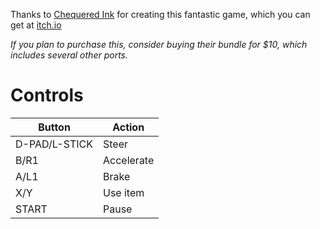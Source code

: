 Thanks to [Chequered Ink](https://ci.itch.io) for creating this fantastic game, which you can get at [itch.io](https://ci.itch.io/tiny-world-racing)

*If you plan to purchase this, consider buying their bundle for $10, which includes several other ports.*


# Controls

| Button        | Action     |
| ------------- | ---------- |
| D-PAD/L-STICK | Steer      |
| B/R1          | Accelerate |
| A/L1          | Brake      |
| X/Y           | Use item   |
| START         | Pause      |
